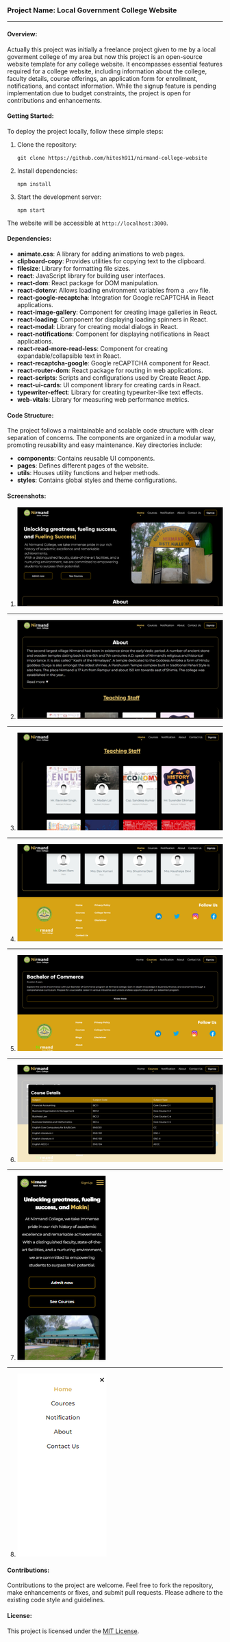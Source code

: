 ### Project Name: Local Government College Website

---

#### Overview:

Actually this project was initially a freelance project given to me by a local goverment college of my area but now this project is an open-source website template for any college website. It encompasses essential features required for a college website, including information about the college, faculty details, course offerings, an application form for enrollment, notifications, and contact information. While the signup feature is pending implementation due to budget constraints, the project is open for contributions and enhancements.

#### Getting Started:

To deploy the project locally, follow these simple steps:

1. Clone the repository:
   ```
   git clone https://github.com/hitesh911/nirmand-college-website
   ```

2. Install dependencies:
   ```
   npm install
   ```

3. Start the development server:
   ```
   npm start
   ```

The website will be accessible at `http://localhost:3000`.

#### Dependencies:

- **animate.css**: A library for adding animations to web pages.
- **clipboard-copy**: Provides utilities for copying text to the clipboard.
- **filesize**: Library for formatting file sizes.
- **react**: JavaScript library for building user interfaces.
- **react-dom**: React package for DOM manipulation.
- **react-dotenv**: Allows loading environment variables from a `.env` file.
- **react-google-recaptcha**: Integration for Google reCAPTCHA in React applications.
- **react-image-gallery**: Component for creating image galleries in React.
- **react-loading**: Component for displaying loading spinners in React.
- **react-modal**: Library for creating modal dialogs in React.
- **react-notifications**: Component for displaying notifications in React applications.
- **react-read-more-read-less**: Component for creating expandable/collapsible text in React.
- **react-recaptcha-google**: Google reCAPTCHA component for React.
- **react-router-dom**: React package for routing in web applications.
- **react-scripts**: Scripts and configurations used by Create React App.
- **react-ui-cards**: UI component library for creating cards in React.
- **typewriter-effect**: Library for creating typewriter-like text effects.
- **web-vitals**: Library for measuring web performance metrics.

#### Code Structure:

The project follows a maintainable and scalable code structure with clear separation of concerns. The components are organized in a modular way, promoting reusability and easy maintenance. Key directories include:

- **components**: Contains reusable UI components.
- **pages**: Defines different pages of the website.
- **utils**: Houses utility functions and helper methods.
- **styles**: Contains global styles and theme configurations.

#### Screenshots:

1. ![Screenshot 1](screenshots/1.png)

---

2. ![Screenshot 2](screenshots/2.png)

---

3. ![Screenshot 3](screenshots/3.png)

---

4. ![Screenshot 4](screenshots/4.png)

---

5. ![Screenshot 5](screenshots/5.png)

---

6. ![Screenshot 6](screenshots/6.png)

---

7. ![Screenshot 7](screenshots/7.png)

---

8. ![Screenshot 8](screenshots/8.png)




#### Contributions:

Contributions to the project are welcome. Feel free to fork the repository, make enhancements or fixes, and submit pull requests. Please adhere to the existing code style and guidelines.

#### License:

This project is licensed under the [MIT License](LICENSE).
